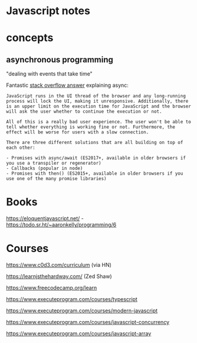 # Javascript notes
# concepts
## asynchronous programming
"dealing with events that take time"

Fantastic [stack overflow answer](https://stackoverflow.com/questions/14220321/how-do-i-return-the-response-from-an-asynchronous-call?noredirect=1&lq=1) explaining async: 

	JavaScript runs in the UI thread of the browser and any long-running process will lock the UI, making it unresponsive. Additionally, there is an upper limit on the execution time for JavaScript and the browser will ask the user whether to continue the execution or not.

	All of this is a really bad user experience. The user won't be able to tell whether everything is working fine or not. Furthermore, the effect will be worse for users with a slow connection.

	There are three different solutions that are all building on top of each other:

    - Promises with async/await (ES2017+, available in older browsers if you use a transpiler or regenerator)
    - Callbacks (popular in node)
    - Promises with then() (ES2015+, available in older browsers if you use one of the many promise libraries)



# Books
 https://eloquentjavascript.net/ - https://todo.sr.ht/~aaronkelly/programming/6
# Courses

https://www.c0d3.com/curriculum (via HN)

https://learnjsthehardway.com/ (Zed Shaw)

https://www.freecodecamp.org/learn

https://www.executeprogram.com/courses/typescript

https://www.executeprogram.com/courses/modern-javascript

https://www.executeprogram.com/courses/javascript-concurrency

https://www.executeprogram.com/courses/javascript-array